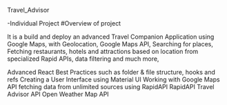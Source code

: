 Travel_Advisor

-Individual Project
#Overview of project

It is a build and deploy an advanced Travel Companion Application using Google Maps, with Geolocation, Google Maps API, Searching for places, Fetching restaurants, hotels and attractions based on location from specialized Rapid APIs, data filtering and much more, 



Advanced React Best Practices such as folder & file structure, hooks and refs
Creating a User Interface using Material UI
Working with Google Maps API
fetching data from unlimited sources using RapidAPI
RapidAPI Travel Advisor API Open Weather Map API

